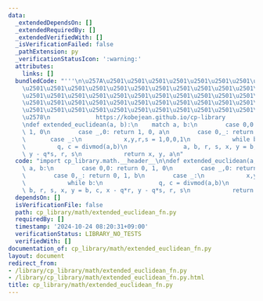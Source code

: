 ```yaml
---
data:
  _extendedDependsOn: []
  _extendedRequiredBy: []
  _extendedVerifiedWith: []
  _isVerificationFailed: false
  _pathExtension: py
  _verificationStatusIcon: ':warning:'
  attributes:
    links: []
  bundledCode: "'''\n\u257A\u2501\u2501\u2501\u2501\u2501\u2501\u2501\u2501\u2501\u2501\
    \u2501\u2501\u2501\u2501\u2501\u2501\u2501\u2501\u2501\u2501\u2501\u2501\u2501\
    \u2501\u2501\u2501\u2501\u2501\u2501\u2501\u2501\u2501\u2501\u2501\u2501\u2501\
    \u2501\u2501\u2501\u2501\u2501\u2501\u2501\u2501\u2501\u2501\u2501\u2501\u2501\
    \u2501\u2501\u2501\u2501\u2501\u2501\u2501\u2501\u2501\u2501\u2501\u2501\u2501\
    \u2578\n             https://kobejean.github.io/cp-library               \n'''\n\
    \ndef extended_euclidean(a, b):\n    match a, b:\n        case 0,0: return 0,\
    \ 1, 0\n        case _,0: return 1, 0, a\n        case 0,_: return 0, 1, b\n \
    \       case _:\n            x,y,r,s = 1,0,0,1\n            while b:\n       \
    \         q, c = divmod(a,b)\n                a, b, r, s, x, y = b, c, x - q*r,\
    \ y - q*s, r, s\n            return x, y, a\n"
  code: "import cp_library.math.__header__\n\ndef extended_euclidean(a, b):\n    match\
    \ a, b:\n        case 0,0: return 0, 1, 0\n        case _,0: return 1, 0, a\n\
    \        case 0,_: return 0, 1, b\n        case _:\n            x,y,r,s = 1,0,0,1\n\
    \            while b:\n                q, c = divmod(a,b)\n                a,\
    \ b, r, s, x, y = b, c, x - q*r, y - q*s, r, s\n            return x, y, a\n"
  dependsOn: []
  isVerificationFile: false
  path: cp_library/math/extended_euclidean_fn.py
  requiredBy: []
  timestamp: '2024-10-24 08:20:31+09:00'
  verificationStatus: LIBRARY_NO_TESTS
  verifiedWith: []
documentation_of: cp_library/math/extended_euclidean_fn.py
layout: document
redirect_from:
- /library/cp_library/math/extended_euclidean_fn.py
- /library/cp_library/math/extended_euclidean_fn.py.html
title: cp_library/math/extended_euclidean_fn.py
---
```

